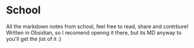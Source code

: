 # School
All the markdown notes from school, feel free to read, share and contrbure!
Written in Obsidian, so I recomend openng it there, but its MD anyway to you'll get the jist of it :)
